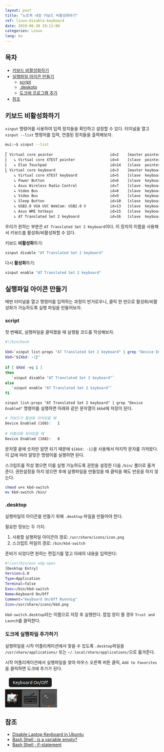 ```yaml
---
layout: post
title: "노트북 내장 키보드 비활성화하기"
ref: linux-disable-keyboard
date: 2019-06-30 19:11:00
categories: Linux
lang: ko
---
```


## 목차
- [키보드 비활성화하기](#disable)
- [실행파일 아이콘 만들기](#launcher)
  * [script](#script)
  * [.deskotp](#desktop)
  * [도크에 프로그램 추가](#dock)
- [참조](#ref)

<div class="divider"></div>

## 키보드 비활성화하기 <a id="disable"></a>
`xinput` 명령어를 사용하여 입력 장치들을 확인하고 설정할 수 있다. 
터미널을 열고 `xinput --list` 명령어를 입력, 연결된 장치들을 출력해보자.

```bash
mui:~$ xinput --list

⎡ Virtual core pointer                          id=2    [master pointer  (3)]
⎜   ↳ Virtual core XTEST pointer                id=4    [slave  pointer  (2)]
⎜   ↳ Elan Touchpad                             id=14   [slave  pointer  (2)]
⎣ Virtual core keyboard                         id=3    [master keyboard (2)]
    ↳ Virtual core XTEST keyboard               id=5    [slave  keyboard (3)]
    ↳ Power Button                              id=6    [slave  keyboard (3)]
    ↳ Asus Wireless Radio Control               id=7    [slave  keyboard (3)]
    ↳ Video Bus                                 id=8    [slave  keyboard (3)]
    ↳ Video Bus                                 id=9    [slave  keyboard (3)]
    ↳ Sleep Button                              id=10   [slave  keyboard (3)]
    ↳ USB2.0 VGA UVC WebCam: USB2.0 V           id=13   [slave  keyboard (3)]
    ↳ Asus WMI hotkeys                          id=15   [slave  keyboard (3)]
    ↳ AT Translated Set 2 keyboard              id=16   [slave  keyboard (3)]
```

우리가 원하는 부분은 `AT Translated Set 2 Keyboard`이다. 
이 장치의 이름을 사용해서 키보드를 활성화/비활성화할 수 있다.

키보드 **비활성화**하기:
```bash
xinput disable "AT Translated Set 2 keyboard"
```

다시 **활성화**하기:
```bash
xinput enable "AT Translated Set 2 keyboard"
```

<div class="divider"></div>

## 실행파일 아이콘 만들기 <a id="launcher"></a>
매번 터미널을 열고 명령어를 입력하는 과정이 번거로우니, 
클릭 한 번으로 활성화/비활성화가 가능하도록 실행 파일을 만들어보자.

### script <a id="script"></a>
첫 번째로, 실행파일을 클릭했을 때 실행될 코드를 작성해보자.

```bash
#!/bin/bash

kbd=`xinput list-props "AT Translated Set 2 keyboard" | grep "Device Enabled"`
kbd="${kbd: -1}"

if [ $kbd -eq 1 ]
then
   `xinput disable "AT Translated Set 2 keyboard"`
else
   `xinput enable "AT Translated Set 2 keyboard"`
fi
```

`xinput list-props "AT Translated Set 2 keyboard" | grep "Device Enabled"` 명령어를 실행하면
아래와 같은 문자열이 `$kbd`에 저장이 된다.

```bash
# 키보드가 활성화 되어있을 때
Device Enabled (168):   1

# 비활성화 되어있을 때
Device Enabled (168):   0
```

문자열 끝에 숫자만 알면 되기 때문에 `${kbd: -1}`을 사용해서 마지막 문자를 가져왔다. 
이 값에 따라 알맞은 명령어를 실행하면 된다.

스크립트를 작성 했으면 이를 실행 가능하도록 권한을 설정한 다음 `/bin/` 폴더로 옮겨준다.
권한설정을 하지 않으면 후에 실행파일을 만들었을 때 클릭을 해도 반응을 하지 않는다.

```bash
chmod u+x kbd-switch
mv kbd-switch /bin/
```

### .desktop <a id="desktop"></a>
실행파일의 아이콘을 만들기 위해 `.desktop` 파일을 만들어야 한다.

필요한 정보는 두 가지:
1. 사용할 실행파일 아이콘의 경로: `/usr/share/icons/icon.png`
2. 스크립트 파일의 경로: `/bin/kbd-switch`

준비가 되었다면 원하는 편집기를 열고 아래의 내용을 입력한다:

```bash
#!/usr/bin/env xdg-open
[Desktop Entry]
Version=1.0
Type=Application
Terminal=false
Exec=/bin/kbd-switch
Name=Keyboard On/Off
Comment="Keyboard On/Off Runnnig"
Icon=/usr/share/icons/kbd.png
```

`kbd-switch.desktop`라는 이름으로 저장 후 실행한다. 팝업 창이 뜰 경우 
`Trust and Launch`를 클릭한다.

### 도크에 실행파일 추가하기 <a id="dock"></a>

실행파일을 시작 어플리케이션에서 찾을 수 있도록 `.desktop`파일을 `/usr/share/applications/` 또는 `~/.local/share/applications/`으로 옮겨준다.

시작 어플리케이션에서 실행파일을 찾아 마우스 오른쪽 버튼 클릭, `Add to Favorites`을 클릭하면 도크에 추가가 된다.

![dock image](/assets/images/linux/how-to/disable-keyboard/dock.png)

<div class="divider"></div>

## 참조 <a id="ref"></a>
- [Disable Laptop Keyboard in Ubuntu](https://blog.hostonnet.com/laptop-keyboard-ubuntu)
- [Bash Shell : is a variable empty?](https://www.cyberciti.biz/faq/unix-linux-bash-script-check-if-variable-is-empty/)
- [Bash Shell : if-statement](https://ryanstutorials.net/bash-scripting-tutorial/bash-if-statements.php)

